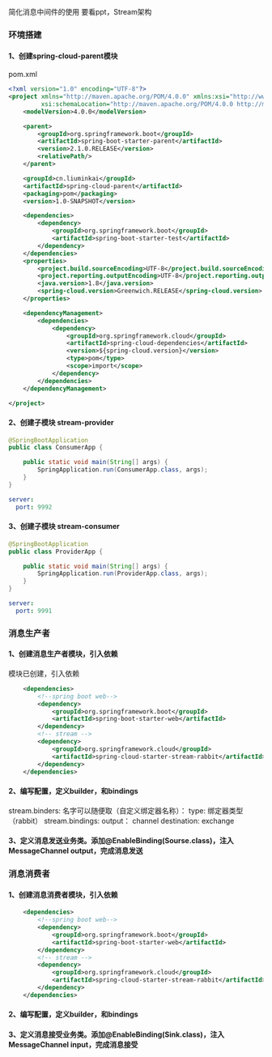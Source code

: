 简化消息中间件的使用
要看ppt，Stream架构
### 环境搭建
#### 1、创建spring-cloud-parent模块
pom.xml
```xml
<?xml version="1.0" encoding="UTF-8"?>
<project xmlns="http://maven.apache.org/POM/4.0.0" xmlns:xsi="http://www.w3.org/2001/XMLSchema-instance"
         xsi:schemaLocation="http://maven.apache.org/POM/4.0.0 http://maven.apache.org/xsd/maven-4.0.0.xsd">
    <modelVersion>4.0.0</modelVersion>

    <parent>
        <groupId>org.springframework.boot</groupId>
        <artifactId>spring-boot-starter-parent</artifactId>
        <version>2.1.0.RELEASE</version>
        <relativePath/>
    </parent>

    <groupId>cn.liuminkai</groupId>
    <artifactId>spring-cloud-parent</artifactId>
    <packaging>pom</packaging>
    <version>1.0-SNAPSHOT</version>

    <dependencies>
        <dependency>
            <groupId>org.springframework.boot</groupId>
            <artifactId>spring-boot-starter-test</artifactId>
        </dependency>
    </dependencies>
    <properties>
        <project.build.sourceEncoding>UTF-8</project.build.sourceEncoding>
        <project.reporting.outputEncoding>UTF-8</project.reporting.outputEncoding>
        <java.version>1.8</java.version>
        <spring-cloud.version>Greenwich.RELEASE</spring-cloud.version>
    </properties>

    <dependencyManagement>
        <dependencies>
            <dependency>
                <groupId>org.springframework.cloud</groupId>
                <artifactId>spring-cloud-dependencies</artifactId>
                <version>${spring-cloud.version}</version>
                <type>pom</type>
                <scope>import</scope>
            </dependency>
        </dependencies>
    </dependencyManagement>

</project>

```

#### 2、创建子模块 stream-provider
```java
@SpringBootApplication
public class ConsumerApp {

    public static void main(String[] args) {
        SpringApplication.run(ConsumerApp.class, args);
    }
}
```
```yaml
server:
  port: 9992
```
#### 3、创建子模块 stream-consumer
```java
@SpringBootApplication
public class ProviderApp {

    public static void main(String[] args) {
        SpringApplication.run(ProviderApp.class, args);
    }
}
```
```yaml
server:
  port: 9991
```


### 消息生产者
#### 1、创建消息生产者模块，引入依赖
模块已创建，引入依赖
```xml
    <dependencies>
        <!--spring boot web-->
        <dependency>
            <groupId>org.springframework.boot</groupId>
            <artifactId>spring-boot-starter-web</artifactId>
        </dependency>
        <!-- stream -->
        <dependency>
            <groupId>org.springframework.cloud</groupId>
            <artifactId>spring-cloud-starter-stream-rabbit</artifactId>
        </dependency>
    </dependencies>
```
#### 2、编写配置，定义builder，和bindings
stream.binders:
    名字可以随便取（自定义绑定器名称）：
        type: 绑定器类型（rabbit）
stream.bindings:
    output： channel
    destination: exchange


#### 3、定义消息发送业务类。添加@EnableBinding(Sourse.class)，注入MessageChannel output，完成消息发送



### 消息消费者

#### 1、创建消息消费者模块，引入依赖
```xml
    <dependencies>
        <!--spring boot web-->
        <dependency>
            <groupId>org.springframework.boot</groupId>
            <artifactId>spring-boot-starter-web</artifactId>
        </dependency>
        <!-- stream -->
        <dependency>
            <groupId>org.springframework.cloud</groupId>
            <artifactId>spring-cloud-starter-stream-rabbit</artifactId>
        </dependency>
    </dependencies>
```

#### 2、编写配置，定义builder，和bindings


#### 3、定义消息接受业务类。添加@EnableBinding(Sink.class)，注入MessageChannel input，完成消息接受
